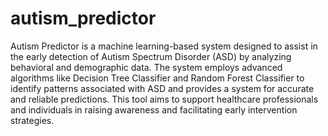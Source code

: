 # autism_predictor
Autism Predictor is a machine learning-based system designed to assist in the early detection of Autism Spectrum Disorder (ASD) by analyzing behavioral and demographic data. The system employs advanced algorithms like Decision Tree Classifier and Random Forest Classifier to identify patterns associated with ASD and provides a system for accurate and reliable predictions. This tool aims to support healthcare professionals and individuals in raising awareness and facilitating early intervention strategies.
